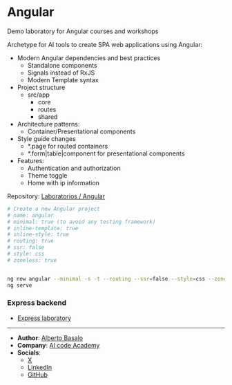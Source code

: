 # Angular
Demo laboratory for Angular courses and workshops

Archetype for AI tools to create SPA web applications using Angular:

- Modern Angular dependencies and best practices
  - Standalone components
  - Signals instead of RxJS
  - Modern Template syntax
- Project structure
  - src/app
    - core
    - routes
    - shared
- Architecture patterns:
  - Container/Presentational components
- Style guide changes
  - *.page for routed containers
  - *.form|table|component for presentational components
- Features:
  - Authentication and authorization
  - Theme toggle
  - Home with ip information

Repository: [Laboratorios / Angular](https://github.com/AlbertoBasaloLabs/Angular)

```bash
# Create a new Angular project
# name: angular
# minimal: true (to avoid any testing framework)
# inline-template: true
# inline-style: true
# routing: true
# ssr: false
# style: css
# zoneless: true


ng new angular --minimal -s -t --routing --ssr=false --style=css --zoneless
ng serve
```

### Express backend

- [Express laboratory](https://github.com/AlbertoBasaloLabs/Express)

---

- **Author**: [Alberto Basalo](https://albertobasalo.dev)
- **Company**: [AI code Academy](https://aicode.academy)
- **Socials**:
  - [X](https://x.com/albertobasalo)
  - [LinkedIn](https://www.linkedin.com/in/albertobasalo/)
  - [GitHub](https://github.com/albertobasalo)
